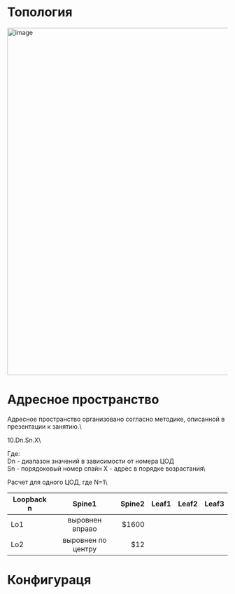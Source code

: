 # **Топология**
<img width="1655" height="793" alt="image" src="https://github.com/user-attachments/assets/09f514ea-4070-4568-a1b6-adca6353c2d1" />

# **Адресное пространство**

Адресное пространство организовано согласно методике, описанной в презентации к занятию.\

10.Dn.Sn.X\

Где:\
Dn - диапазон значений в зависимости от номера ЦОД\
Sn - порядоковый номер спайн
X - адрес в порядке возрастания\

Расчет для одного ЦОД, где N=1\

| Loopback n       | Spine1             | Spine2 | Leaf1 |Leaf2 |Leaf3 |
| ---------------- |:------------------:| -----:|--------|------|------|    
| Lo1              | выровнен вправо    | $1600 |        |      |      |
| Lo2              | выровнен по центру |   $12 |        |      |      |




# **Конфигураця**
